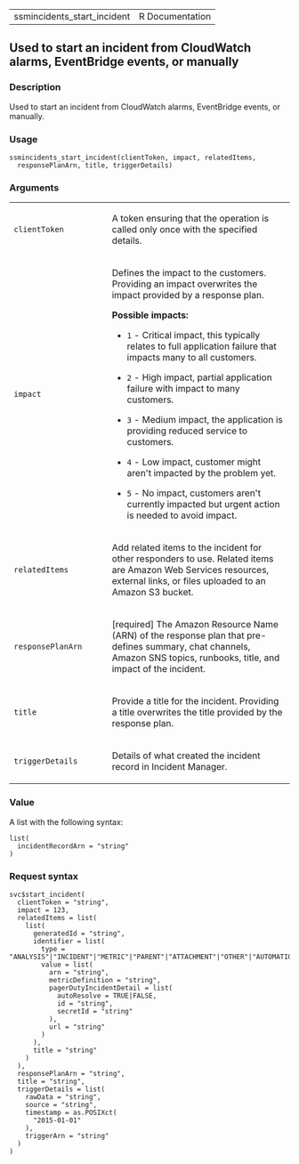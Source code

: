 <table style="width: 100%;">
<tbody>
<tr class="odd">
<td>ssmincidents_start_incident</td>
<td style="text-align: right;">R Documentation</td>
</tr>
</tbody>
</table>

## Used to start an incident from CloudWatch alarms, EventBridge events, or manually

### Description

Used to start an incident from CloudWatch alarms, EventBridge events, or
manually.

### Usage

    ssmincidents_start_incident(clientToken, impact, relatedItems,
      responsePlanArn, title, triggerDetails)

### Arguments

<table>
<colgroup>
<col style="width: 35%" />
<col style="width: 65%" />
</colgroup>
<tbody>
<tr class="odd">
<td><code
id="ssmincidents_start_incident_:_clientToken">clientToken</code></td>
<td><p>A token ensuring that the operation is called only once with the
specified details.</p></td>
</tr>
<tr class="even">
<td><code id="ssmincidents_start_incident_:_impact">impact</code></td>
<td><p>Defines the impact to the customers. Providing an impact
overwrites the impact provided by a response plan.</p>
<p><strong>Possible impacts:</strong></p>
<ul>
<li><p><code>1</code> - Critical impact, this typically relates to full
application failure that impacts many to all customers.</p></li>
<li><p><code>2</code> - High impact, partial application failure with
impact to many customers.</p></li>
<li><p><code>3</code> - Medium impact, the application is providing
reduced service to customers.</p></li>
<li><p><code>4</code> - Low impact, customer might aren't impacted by
the problem yet.</p></li>
<li><p><code>5</code> - No impact, customers aren't currently impacted
but urgent action is needed to avoid impact.</p></li>
</ul></td>
</tr>
<tr class="odd">
<td><code
id="ssmincidents_start_incident_:_relatedItems">relatedItems</code></td>
<td><p>Add related items to the incident for other responders to use.
Related items are Amazon Web Services resources, external links, or
files uploaded to an Amazon S3 bucket.</p></td>
</tr>
<tr class="even">
<td><code
id="ssmincidents_start_incident_:_responsePlanArn">responsePlanArn</code></td>
<td><p>[required] The Amazon Resource Name (ARN) of the response plan
that pre-defines summary, chat channels, Amazon SNS topics, runbooks,
title, and impact of the incident.</p></td>
</tr>
<tr class="odd">
<td><code id="ssmincidents_start_incident_:_title">title</code></td>
<td><p>Provide a title for the incident. Providing a title overwrites
the title provided by the response plan.</p></td>
</tr>
<tr class="even">
<td><code
id="ssmincidents_start_incident_:_triggerDetails">triggerDetails</code></td>
<td><p>Details of what created the incident record in Incident
Manager.</p></td>
</tr>
</tbody>
</table>

### Value

A list with the following syntax:

    list(
      incidentRecordArn = "string"
    )

### Request syntax

    svc$start_incident(
      clientToken = "string",
      impact = 123,
      relatedItems = list(
        list(
          generatedId = "string",
          identifier = list(
            type = "ANALYSIS"|"INCIDENT"|"METRIC"|"PARENT"|"ATTACHMENT"|"OTHER"|"AUTOMATION"|"INVOLVED_RESOURCE"|"TASK",
            value = list(
              arn = "string",
              metricDefinition = "string",
              pagerDutyIncidentDetail = list(
                autoResolve = TRUE|FALSE,
                id = "string",
                secretId = "string"
              ),
              url = "string"
            )
          ),
          title = "string"
        )
      ),
      responsePlanArn = "string",
      title = "string",
      triggerDetails = list(
        rawData = "string",
        source = "string",
        timestamp = as.POSIXct(
          "2015-01-01"
        ),
        triggerArn = "string"
      )
    )
